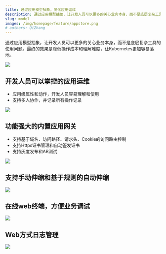 ```yaml
---
title: 通过应用模型抽象，简化应用运维
description: 通过应用模型抽象，让开发人员可以更多的关心业务本身，而不是底层复杂工具的使用问题。最终的效果是降低操作成本和理解难度，让Kubernetes更加容易落地
slug: model
images: /img/homepage/feature/appstore.png
# authors: QiZhang
---
```


通过应用模型抽象，让开发人员可以更多的关心业务本身，而不是底层复杂工具的使用问题。最终的效果是降低操作成本和理解难度，让Kubernetes更加容易落地。

![](https://grstatic.oss-cn-shanghai.aliyuncs.com/case/2022/09/30/16644621224340.jpg)


## 开发人员可以掌控的应用运维
* 应用级属性和动作，开发人员容易理解和使用
* 支持多人协作，并记录所有操作记录

![](https://grstatic.oss-cn-shanghai.aliyuncs.com/case/2022/09/30/16644623245903.jpg)

##  功能强大的内置应用网关

* 支持基于域名、访问路径、请求头、Cookie的访问路由控制
* 支持Https证书管理和自动签发证书
* 支持灰度发布和AB测试

![](https://grstatic.oss-cn-shanghai.aliyuncs.com/case/2022/09/30/16644613711050.jpg)


## 支持手动伸缩和基于规则的自动伸缩

![](https://grstatic.oss-cn-shanghai.aliyuncs.com/case/2022/09/30/16644628129759.jpg)

## 在线web终端，方便业务调试

![](https://grstatic.oss-cn-shanghai.aliyuncs.com/case/2022/09/30/16644713801678.jpg)

## Web方式日志管理 


![](https://grstatic.oss-cn-shanghai.aliyuncs.com/case/2022/09/30/16644715044933.jpg)


